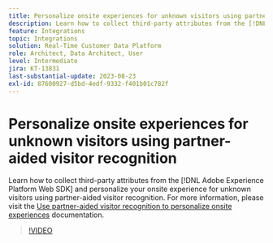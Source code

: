 ```yaml
---
title: Personalize onsite experiences for unknown visitors using partner-aided visitor recognition
description: Learn how to collect third-party attributes from the [!DNL Adobe Experience Platform Web SDK] and personalize your onsite experience for unknown visitors using partner-aided visitor recognition.
feature: Integrations
topic: Integrations
solution: Real-Time Customer Data Platform
role: Architect, Data Architect, User
level: Intermediate
jira: KT-13831
last-substantial-update: 2023-08-23
exl-id: 87600927-d5bd-4edf-9332-f401b01c782f
---
```

# Personalize onsite experiences for unknown visitors using partner-aided visitor recognition

Learn how to collect third-party attributes from the [!DNL Adobe Experience Platform Web SDK] and personalize your onsite experience for unknown visitors using partner-aided visitor recognition. For more information, please visit the [Use partner-aided visitor recognition to personalize onsite experiences](https://experienceleague.adobe.com/docs/experience-platform/rtcdp/use-cases/partner-data/onsite-personalization.html) documentation.

>[!VIDEO](https://video.tv.adobe.com/v/3423076/?learn=on)

